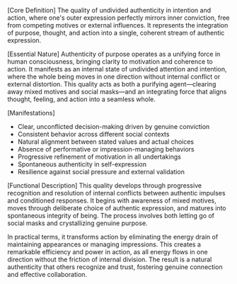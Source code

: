 [Core Definition]
The quality of undivided authenticity in intention and action, where one's outer expression perfectly mirrors inner conviction, free from competing motives or external influences. It represents the integration of purpose, thought, and action into a single, coherent stream of authentic expression.

[Essential Nature]
Authenticity of purpose operates as a unifying force in human consciousness, bringing clarity to motivation and coherence to action. It manifests as an internal state of undivided attention and intention, where the whole being moves in one direction without internal conflict or external distortion. This quality acts as both a purifying agent—clearing away mixed motives and social masks—and an integrating force that aligns thought, feeling, and action into a seamless whole.

[Manifestations]
- Clear, unconflicted decision-making driven by genuine conviction
- Consistent behavior across different social contexts
- Natural alignment between stated values and actual choices
- Absence of performative or impression-managing behaviors
- Progressive refinement of motivation in all undertakings
- Spontaneous authenticity in self-expression
- Resilience against social pressure and external validation

[Functional Description]
This quality develops through progressive recognition and resolution of internal conflicts between authentic impulses and conditioned responses. It begins with awareness of mixed motives, moves through deliberate choice of authentic expression, and matures into spontaneous integrity of being. The process involves both letting go of social masks and crystallizing genuine purpose.

In practical terms, it transforms action by eliminating the energy drain of maintaining appearances or managing impressions. This creates a remarkable efficiency and power in action, as all energy flows in one direction without the friction of internal division. The result is a natural authenticity that others recognize and trust, fostering genuine connection and effective collaboration.